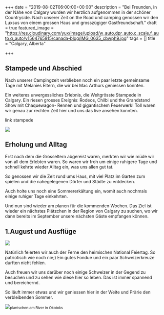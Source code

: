 +++
date = "2019-08-02T06:00:00+00:00"
description = "Bei Freunden, in der Nähe von Calgary wurden wir herzlich aufgenommen in der schöner Countryside. Nach unserer Zeit on the Road und camping genossen wir den Luxsus von einem grossen Haus und grosszügiger Gastfreundschaft."
draft = true
featured_image = "https://res.cloudinary.com/yux/image/upload/w_auto,dpr_auto,c_scale,f_auto,q_auto/v1564765815/canada-blog/IMG_0635_cbwph9.jpg"
tags = []
title = "Calgary, Alberta"

+++
## Stampede und Abschied

Nach unserer Campingzeit verblieben noch ein paar letzte gemeinsame Tage mit Melanies Eltern, die wir bei Mac Arthurs geniessen konnten. 

Ein weiteres unvergessliches Erlebnis, die Weltgrösste Stampede in Calgary. Ein riesen grosses Ereignis: Rodeos, Chilbi und the Grandstand Show mit Chaquewagon- Rennen und gigantischem Feuerwerk! Toll waren wir genau zur rechten Zeit hier und uns das live ansehen konnten.

link stampede

![](https://res.cloudinary.com/yux/image/upload/w_auto,dpr_auto,c_scale,f_auto,q_auto/v1564766260/canada-blog/IMG_0608_pxupqg.jpg)

## Erholung und Alltag

Erst nach dem die Grosseltern abgereist waren, merkten wir wie müde wir von all dem Erlebten waren. So waren wir froh um einige ruhigere Tage und schnell kehrte wieder Alltag ein, was uns allen gut tat.

So genossen wir die Zeit rund ums Haus, mit viel Platz im Garten zum spielen und die nahegelegenen Dörfer und Städte zu entdecken.

Auch holte uns noch eine Sommererkältung ein, womit auch nochmals einige ruhiger Tage einkehrten.

Und nun sind wieder am planen für die kommenden Wochen. Das Ziel ist wieder ein nächstes Plätzchen in der Region von Calgary zu suchen, wo wir dann bereits im September unsere nächsten Gäste empfangen können.

## 1.August und Ausflüge

![](https://res.cloudinary.com/yux/image/upload/w_auto,dpr_auto,c_scale,f_auto,q_auto/v1564766614/canada-blog/IMG_0623_lfxvzn.jpg)

Natürlich feierten wir auch der Ferne den heimischen National Feiertag. So patriotisch wie noch nie;) Ein gutes Fondue und ein paar Schweizerkreuze durften nicht fehlen.

Auch freuen wir uns darüber noch einige Schweizer in der Gegend zu besuchen und zu sehen wie diese hier so leben. Das ist immer spannend und bereichernd.

So läuft immer etwas und wir geniessen hier in der Weite und Prärie den verbleibenden Sommer.

![](https://res.cloudinary.com/yux/image/upload/w_auto,dpr_auto,c_scale,f_auto,q_auto/v1565147401/canada-blog/IMG_8915_qzka3t.jpg)<small>plantschen am River in Okotoks</small> 